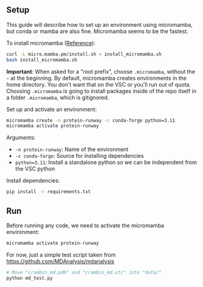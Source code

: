 ## Setup

This guide will describe how to set up an environment using micromamba, but conda or mamba are also fine. Micromamba seems to be the fastest.

To install micromamba ([Reference](https://mamba.readthedocs.io/en/latest/installation/micromamba-installation.html)):

```bash
curl -L micro.mamba.pm/install.sh > install_micromamba.sh
bash install_micromamba.sh
```

**Important**: When asked for a "root prefix", choose `.micromamba`, without the `~` at the beginning. By default, micromamba creates environments in the home directory. You don't want that on the VSC or you'll run out of quota. Choosing `.micromamba` is going to install packages inside of the repo itself in a folder `.micromamba`, which is gitignored.

Set up and activate an environment:

```bash
micromamba create -n protein-runway -c conda-forge python=3.11
micromamba activate protein-runway
```

Arguments:

- `-n protein-runway`: Name of the environment
- `-c conda-forge`: Source for installing dependencies
- `python=3.11`: Install a standalone python so we can be independent from the VSC python

Install dependencies:

```bash
pip install -r requirements.txt
```

## Run

Before running any code, we need to activate the micromamba environment:

```bash
micromamba activate protein-runway
```

For now, just a simple test script taken from <https://github.com/MDAnalysis/mdanalysis>

```bash
# Move "crambin_md.pdb" and "crambin_md.xtc" into "data/"
python md_test.py
```
